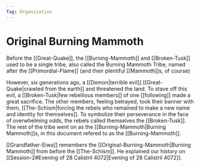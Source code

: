 ```yaml
---
Tag: Organization
---
```

# Original Burning Mammoth
Before the [[Great-Quake]], the [[Burning-Mammoth]] and [[Broken-Tusk]] used to be a single tribe, also called the Burning Mammoth Tribe, named after the [[Primordial-Flame]] (and their plentiful [[Mammoth]]s, of course)

However, six generations ago, a [[Demon|terrible evil]] [[Great-Quake|crawled from the earth]] and threatened the land. To stave off this evil, a [[Broken-Tusk|few rebellious members]] of one [[following]] made a great sacrifice. The other members, feeling betrayed, took their banner with them, [[The-Schism|forcing the rebels who remained to make a new name and identity for themselves]]. To symbolize their perseverance in the face of overwhelming odds, the rebels called themselves the [[Broken-Tusk]]. The rest of the tribe went on as the [[Burning-Mammoth|Burning Mammoth]]s, in this document refered to as the [[Burning-Mammoth]]. 

[[Grandfather-Eiwa]] remembers the [[Original-Burning-Mammoth|Burning Mammoth]] from before the [[The-Schism]]. He explained our history on [[Session-2#Evening of 28 Calistril 4072|Evening of 28 Calistril 4072]]. 
